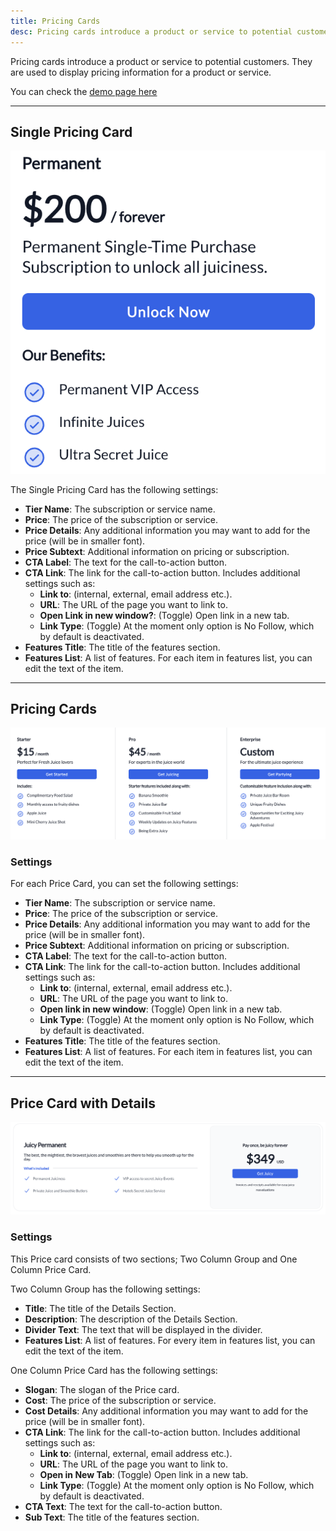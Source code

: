 ```yaml
---
title: Pricing Cards
desc: Pricing cards introduce a product or service to potential customers. They are used to display pricing information for a product or service.
---
```


Pricing cards introduce a product or service to potential customers. They are used to display pricing information for a product or service.

You can check the [demo page here](https://143910617.hs-sites-eu1.com/module-pricing-card)

---

## Single Pricing Card

<img src="./pricing-card.png" alt="Screenshot how Single Pricing Card Looks" eleventy:widths="300" />

The Single Pricing Card has the following settings:

- **Tier Name**: The subscription or service name.
- **Price**: The price of the subscription or service.
- **Price Details**: Any additional information you may want to add for the price (will be in smaller font).
- **Price Subtext**: Additional information on pricing or subscription.
- **CTA Label**: The text for the call-to-action button.
- **CTA Link**: The link for the call-to-action button. Includes additional settings such as:
  - **Link to**: (internal, external, email address etc.).
  - **URL**: The URL of the page you want to link to.
  - **Open Link in new window?**: (Toggle) Open link in a new tab.
  - **Link Type**: (Toggle) At the moment only option is No Follow, which by default is deactivated.
- **Features Title**: The title of the features section.
- **Features List**: A list of features. For each item in features list, you can edit the text of the item.

---

## Pricing Cards

<img src="./pricing-cards.png" alt="Screenshot how Three Grid Pricing Cards looks" eleventy:widths="700" />

### Settings

For each Price Card, you can set the following settings:
- **Tier Name**: The subscription or service name.
- **Price**: The price of the subscription or service.
- **Price Details**: Any additional information you may want to add for the price (will be in smaller font).
- **Price Subtext**: Additional information on pricing or subscription.
- **CTA Label**: The text for the call-to-action button.
- **CTA Link**: The link for the call-to-action button. Includes additional settings such as:
  - **Link to**: (internal, external, email address etc.).
  - **URL**: The URL of the page you want to link to.
  - **Open link in new window**: (Toggle) Open link in a new tab.
  - **Link Type**: (Toggle) At the moment only option is No Follow, which by default is deactivated.
- **Features Title**: The title of the features section.
- **Features List**: A list of features. For each item in features list, you can edit the text of the item.

---

## Price Card with Details

<img src="./price-card-with-details.png" alt="Screenshot how a more detailed Pricing Card looks" eleventy:widths="700" />

### Settings

This Price card consists of two sections; Two Column Group and One Column Price Card.

Two Column Group has the following settings:
- **Title**: The title of the Details Section.
- **Description**: The description of the Details Section.
- **Divider Text**: The text that will be displayed in the divider.
- **Features List**: A list of features. For every item in features list, you can edit the text of the item.

One Column Price Card has the following settings:
- **Slogan**: The slogan of the Price card.
- **Cost**: The price of the subscription or service.
- **Cost Details**: Any additional information you may want to add for the price (will be in smaller font).
- **CTA Link**: The link for the call-to-action button. Includes additional settings such as:
  - **Link to**: (internal, external, email address etc.).
  - **URL**: The URL of the page you want to link to.
  - **Open in New Tab**: (Toggle) Open link in a new tab.
  - **Link Type**: (Toggle) At the moment only option is No Follow, which by default is deactivated.
- **CTA Text**: The text for the call-to-action button.
- **Sub Text**: The title of the features section.
